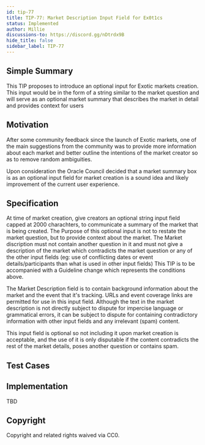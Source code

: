 ```yaml
---
id: tip-77
title: TIP-77: Market Description Input Field for Ex0t1cs
status: Implemented
author: Millie
discussions-to: https://discord.gg/nDtrdx9B
hide_title: false
sidebar_label: TIP-77
---
```


## Simple Summary
 
This TIP proposes to introduce an optional input for Exotic markets creation. This input would be in the form of a string similar to the market question and will serve as an optional market summary that describes the market in detail and provides context for users
 
## Motivation

After some community feedback since the launch of Exotic markets, one of the main suggestions from the community was to provide more information about each market and better outline the intentions of the market creator so as to remove random ambiguities.

Upon consideration the Oracle Council decided that a market summary box is as an optional input field for market creation is a sound idea and likely improvement of the current user experience. 


## Specification

At time of market creation, give creators an optional string input field capped at 2000 charachters, to communicate a summary of the market that is being created. 
The Purpose of this optional input is not to restate the market question, but to provide context about the market. The Market discription must not contain another question in it and must not give a description of the market which contradicts the market question or any of the other input fields (eg: use of conflicting dates or event details/participants than what is used in other input fields) 
This TIP is to be accompanied with a Guideline change which represents the conditions above.

The Market Description field is to contain background information about the market and the event that it's tracking. URLs and event coverage links are permitted for use in this input field.
Although the text in the market description is not directly subject to dispute for impercise language or grammatical errors, it can be subject to dispute for containing contradictory information with other input fields and any irrelevant (spam) content.

This input field is optional so not including it upon market creation is acceptable, and the use of it is only disputable if the content contradicts the rest of the market details, poses another question or contains spam.

## Test Cases


## Implementation
TBD

## Copyright
 
Copyright and related rights waived via CC0.
